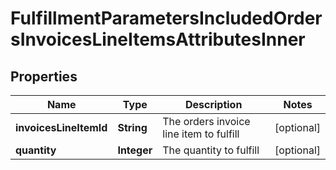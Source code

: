 

# FulfillmentParametersIncludedOrdersInvoicesLineItemsAttributesInner


## Properties

| Name | Type | Description | Notes |
|------------ | ------------- | ------------- | -------------|
|**invoicesLineItemId** | **String** | The orders invoice line item to fulfill |  [optional] |
|**quantity** | **Integer** | The quantity to fulfill |  [optional] |




